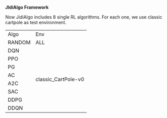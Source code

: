 **JIdiAlgo Framework**

Now JidiAlgo includes 8 single RL algorithms. For each one, we use classic cartpole as test environment. 

<table>
    <tr>
        <td>Algo</td> 
        <td>Env</td> 
   </tr>

[comment]: <> (   <tr>)

[comment]: <> (        <td colspan="2">合并行</td>    )

[comment]: <> (   </tr>)
   <tr>
        <td>RANDOM</td> 
        <td>ALL</td> 
   </tr>
    <tr>
        <td>DQN</td> 
        <td rowspan="8">classic_CartPole-v0</td>
   </tr>
    <tr>
        <td>PPO</td>
   </tr>
    <tr>
        <td>PG</td>
   </tr>
     <tr>
        <td>AC</td>
   </tr>
     <tr>
        <td>A2C</td>
   </tr>
     <tr>
        <td>SAC</td>
   </tr>
     <tr>
        <td>DDPG</td>
   </tr>
    <tr>
        <td>DDQN</td>
   </tr>

</table>

